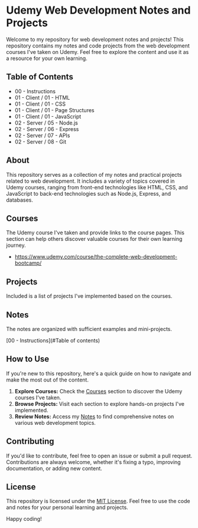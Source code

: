 # Udemy Web Development Notes and Projects

Welcome to my repository for web development notes and projects! This repository contains my notes and code projects from the web development courses I've taken on Udemy. Feel free to explore the content and use it as a resource for your own learning.

## Table of Contents

- 00 - Instructions
- 01 - Client / 01 - HTML
- 01 - Client / 01 - CSS
- 01 - Client / 01 - Page Structures
- 01 - Client / 01 - JavaScript
- 02 - Server / 05 - Node.js
- 02 - Server / 06 - Express
- 02 - Server / 07 - APIs
- 02 - Server / 08 - Git

## About

This repository serves as a collection of my notes and practical projects related to web development. It includes a variety of topics covered in Udemy courses, ranging from front-end technologies like HTML, CSS, and JavaScript to back-end technologies such as Node.js, Express, and databases.

## Courses

The Udemy course I've taken and provide links to the course pages. This section can help others discover valuable courses for their own learning journey.

- https://www.udemy.com/course/the-complete-web-development-bootcamp/

## Projects

Included is a list of projects I've implemented based on the courses. 

## Notes

The notes are organized with sufficient examples and mini-projects.

[00 - Instructions](#Table of contents)


## How to Use

If you're new to this repository, here's a quick guide on how to navigate and make the most out of the content.

1. **Explore Courses:** Check the [Courses](#courses) section to discover the Udemy courses I've taken.
2. **Browse Projects:** Visit each section to explore hands-on projects I've implemented.
3. **Review Notes:** Access my [Notes](#notes) to find comprehensive notes on various web development topics.

## Contributing

If you'd like to contribute, feel free to open an issue or submit a pull request. Contributions are always welcome, whether it's fixing a typo, improving documentation, or adding new content.

## License

This repository is licensed under the [MIT License](LICENSE). Feel free to use the code and notes for your personal learning and projects.

Happy coding!
